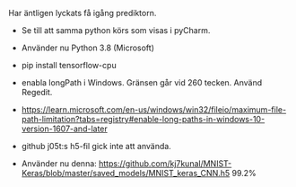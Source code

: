 Har äntligen lyckats få igång prediktorn.

* Se till att samma python körs som visas i pyCharm.

* Använder nu Python 3.8 (Microsoft)

* pip install tensorflow-cpu

* enabla longPath i Windows. Gränsen går vid 260 tecken. Använd Regedit.
* https://learn.microsoft.com/en-us/windows/win32/fileio/maximum-file-path-limitation?tabs=registry#enable-long-paths-in-windows-10-version-1607-and-later

* github j05t:s h5-fil gick inte att använda.

* Använder nu denna: https://github.com/kj7kunal/MNIST-Keras/blob/master/saved_models/MNIST_keras_CNN.h5 99.2%